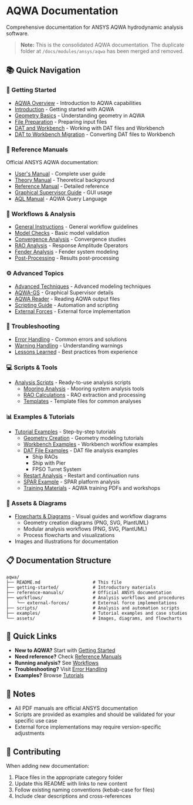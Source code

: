 # AQWA Documentation

Comprehensive documentation for ANSYS AQWA hydrodynamic analysis software.

> **Note:** This is the consolidated AQWA documentation. The duplicate folder at `/docs/modules/ansys/aqwa` has been merged and removed.

## 📚 Quick Navigation

### 🚀 Getting Started
- [AQWA Overview](getting-started/aqwa-overview.md) - Introduction to AQWA capabilities
- [Introduction](getting-started/introduction.md) - Getting started with AQWA
- [Geometry Basics](getting-started/geometry-basics.md) - Understanding geometry in AQWA
- [File Preparation](getting-started/file-preparation.md) - Preparing input files
- [DAT and Workbench](getting-started/dat-and-workbench.md) - Working with DAT files and Workbench
- [DAT to Workbench Migration](getting-started/dat-to-workbench.md) - Converting DAT files to Workbench

### 📖 Reference Manuals
Official ANSYS AQWA documentation:
- [User's Manual](reference-manuals/Aqwa_Users_Manual.pdf) - Complete user guide
- [Theory Manual](reference-manuals/Aqwa_Theory_Manual.pdf) - Theoretical background
- [Reference Manual](reference-manuals/Aqwa_Reference_Manual.pdf) - Detailed reference
- [Graphical Supervisor Guide](reference-manuals/Aqwa_Graphical_Supervisor_Users_Guide.pdf) - GUI usage
- [AQL Manual](reference-manuals/Aqwa_AQL_Manual.pdf) - AQWA Query Language

### 🔄 Workflows & Analysis
- [General Instructions](workflows/general-instructions.md) - General workflow guidelines
- [Model Checks](workflows/model-checks.md) - Basic model validation
- [Convergence Analysis](workflows/convergence-analysis.md) - Convergence studies
- [RAO Analysis](workflows/rao-analysis.md) - Response Amplitude Operators
- [Fender Analysis](workflows/fender-analysis.md) - Fender system modeling
- [Post-Processing](workflows/post-processing.md) - Results post-processing

### ⚙️ Advanced Topics
- [Advanced Techniques](workflows/advanced-techniques.md) - Advanced modeling techniques
- [AQWA-GS](workflows/aqwa-gs.md) - Graphical Supervisor details
- [AQWA Reader](workflows/aqwa-reader.md) - Reading AQWA output files
- [Scripting Guide](workflows/scripting-guide.md) - Automation and scripting
- [External Forces](workflows/external-forces/) - External force implementation

### 🚨 Troubleshooting
- [Error Handling](workflows/error-handling.md) - Common errors and solutions
- [Warning Handling](workflows/warning-handling.md) - Understanding warnings
- [Lessons Learned](workflows/lessons-learned.md) - Best practices from experience

### 💻 Scripts & Tools
- [Analysis Scripts](scripts/) - Ready-to-use analysis scripts
  - [Mooring Analysis](scripts/mooring_analysis/) - Mooring system analysis tools
  - [RAO Calculations](scripts/RAOs/) - RAO extraction and processing
  - [Templates](scripts/templates/) - Template files for common analyses

### 📊 Examples & Tutorials
- [Tutorial Examples](examples/) - Step-by-step tutorials
  - [Geometry Creation](examples/01_geometry/) - Geometry modeling tutorials
  - [Workbench Examples](examples/02_wb/) - Workbench workflow examples
  - [DAT File Examples](examples/03_dat/) - DAT file analysis examples
    - Ship RAOs
    - Ship with Pier
    - FPSO Turret System
  - [Restart Analysis](examples/102_restart/) - Restart and continuation runs
  - [SPAR Example](examples/spar-example/) - SPAR platform analysis
  - [Training Materials](examples/training-materials/) - AQWA training PDFs and workshops

### 🎨 Assets & Diagrams
- [Flowcharts & Diagrams](assets/) - Visual guides and workflow diagrams
  - Geometry creation diagrams (PNG, SVG, PlantUML)
  - Modular analysis workflows (PNG, SVG, PlantUML)
  - Process flowcharts and visualizations
- Images and illustrations for documentation

## 📋 Documentation Structure

```
aqwa/
├── README.md                    # This file
├── getting-started/             # Introductory materials
├── reference-manuals/           # Official ANSYS documentation
├── workflows/                   # Analysis workflows and procedures
│   └── external-forces/         # External force implementations
├── scripts/                     # Analysis and automation scripts
├── examples/                    # Tutorial examples and case studies
└── assets/                      # Images, diagrams, and flowcharts
```

## 🔗 Quick Links

- **New to AQWA?** Start with [Getting Started](getting-started/introduction.md)
- **Need reference?** Check [Reference Manuals](reference-manuals/)
- **Running analysis?** See [Workflows](workflows/general-instructions.md)
- **Troubleshooting?** Visit [Error Handling](workflows/error-handling.md)
- **Examples?** Browse [Tutorials](examples/)

## 📝 Notes

- All PDF manuals are official ANSYS documentation
- Scripts are provided as examples and should be validated for your specific use case
- External force implementations may require version-specific adjustments

## 🤝 Contributing

When adding new documentation:
1. Place files in the appropriate category folder
2. Update this README with links to new content
3. Follow existing naming conventions (kebab-case for files)
4. Include clear descriptions and cross-references